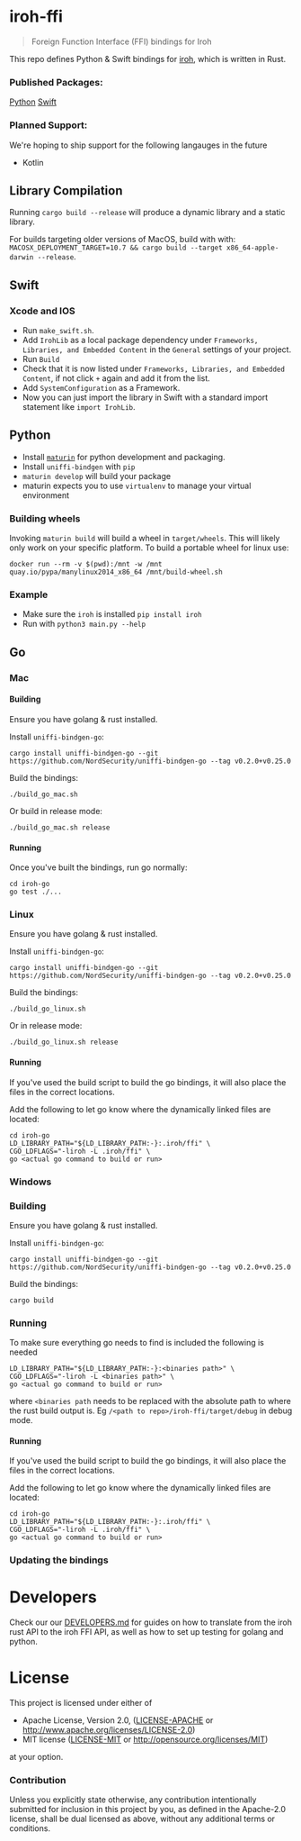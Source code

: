 # iroh-ffi 

> Foreign Function Interface (FFI) bindings for Iroh

This repo defines Python & Swift bindings for [iroh](https://github.com/n0-computer/iroh), which is written in Rust.

### Published Packages:

[Python](https://pypi.org/project/iroh/)
[Swift](https://github.com/n0-computer/iroh-ffi)

### Planned Support:
We're hoping to ship support for the following langauges in the future

- Kotlin



## Library Compilation

Running `cargo build --release` will produce a dynamic library and a static library.

For builds targeting older versions of MacOS, build with with:  `MACOSX_DEPLOYMENT_TARGET=10.7 && cargo build --target x86_64-apple-darwin --release`.

## Swift

### Xcode and IOS 

- Run `make_swift.sh`. 
- Add `IrohLib` as a local package dependency under `Frameworks, Libraries, and Embedded Content` in the `General` settings of your project. 
- Run `Build`
- Check that it is now listed under `Frameworks, Libraries, and Embedded Content`, if not click `+` again and add it from the list.
- Add `SystemConfiguration` as a Framework.
- Now you can just import the library in Swift with a standard import statement like `import IrohLib`.

## Python

- Install [`maturin`](https://www.maturin.rs/installation) for python development and packaging.
- Install `uniffi-bindgen` with `pip`
- `maturin develop` will build your package
- maturin expects you to use `virtualenv` to manage your virtual environment

### Building wheels

Invoking `maturin build` will build a wheel in `target/wheels`.  This
will likely only work on your specific platform. To build a portable
wheel for linux use:

```
docker run --rm -v $(pwd):/mnt -w /mnt quay.io/pypa/manylinux2014_x86_64 /mnt/build-wheel.sh
```

### Example

- Make sure the `iroh` is installed `pip install iroh`
- Run with `python3 main.py --help`

## Go

### Mac

#### Building
Ensure you have golang & rust installed.

Install `uniffi-bindgen-go`: 

```
cargo install uniffi-bindgen-go --git https://github.com/NordSecurity/uniffi-bindgen-go --tag v0.2.0+v0.25.0
```

Build the bindings:
```
./build_go_mac.sh
```

Or build in release mode:
```
./build_go_mac.sh release
```

#### Running
Once you've built the bindings, run go normally:
```
cd iroh-go
go test ./...
```

### Linux 
Ensure you have golang & rust installed.

Install `uniffi-bindgen-go`: 

```
cargo install uniffi-bindgen-go --git https://github.com/NordSecurity/uniffi-bindgen-go --tag v0.2.0+v0.25.0
```

Build the bindings:
```
./build_go_linux.sh
```

Or in release mode:
```
./build_go_linux.sh release
```

#### Running

If you've used the build script to build the go bindings, it will also place the files in the correct locations.

Add the following to let go know where the dynamically linked files are located:

```
cd iroh-go
LD_LIBRARY_PATH="${LD_LIBRARY_PATH:-}:.iroh/ffi" \
CGO_LDFLAGS="-liroh -L .iroh/ffi" \
go <actual go command to build or run>
```

### Windows

### Building
Ensure you have golang & rust installed.

Install `uniffi-bindgen-go`: 

```
cargo install uniffi-bindgen-go --git https://github.com/NordSecurity/uniffi-bindgen-go --tag v0.2.0+v0.25.0
```

Build the bindings:
```
cargo build
```

### Running
To make sure everything go needs to find is included the following is needed

```
LD_LIBRARY_PATH="${LD_LIBRARY_PATH:-}:<binaries path>" \
CGO_LDFLAGS="-liroh -L <binaries path>" \
go <actual go command to build or run>
```

where `<binaries path` needs to be replaced with the absolute path to where the rust build output is. Eg `/<path to repo>/iroh-ffi/target/debug` in debug mode.

#### Running

If you've used the build script to build the go bindings, it will also place the files in the correct locations.

Add the following to let go know where the dynamically linked files are located:

```
cd iroh-go
LD_LIBRARY_PATH="${LD_LIBRARY_PATH:-}:.iroh/ffi" \
CGO_LDFLAGS="-liroh -L .iroh/ffi" \
go <actual go command to build or run>
```



### Updating the bindings

# Developers
Check our our [DEVELOPERS.md](DEVELOPERS.md) for guides on how to translate from the iroh rust API to the iroh FFI API, as well as how to set up testing for golang and python.

# License

This project is licensed under either of

 * Apache License, Version 2.0, ([LICENSE-APACHE](LICENSE-APACHE) or
   http://www.apache.org/licenses/LICENSE-2.0)
 * MIT license ([LICENSE-MIT](LICENSE-MIT) or
   http://opensource.org/licenses/MIT)

at your option.

### Contribution

Unless you explicitly state otherwise, any contribution intentionally submitted
for inclusion in this project by you, as defined in the Apache-2.0 license,
shall be dual licensed as above, without any additional terms or conditions.
